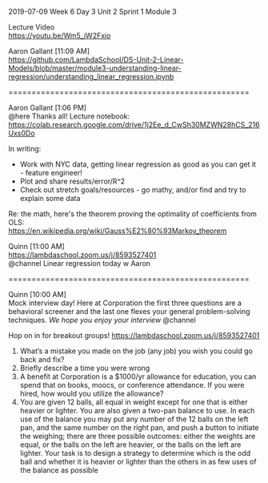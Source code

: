 

2019-07-09 Week 6 Day 3
Unit 2 Sprint 1 Module 3

Lecture Video  
https://youtu.be/Wm5_iW2Fxio   

Aaron Gallant [11:09 AM]  
https://github.com/LambdaSchool/DS-Unit-2-Linear-Models/blob/master/module3-understanding-linear-regression/understanding_linear_regression.ipynb

====================================================

Aaron Gallant [1:06 PM]  
@here Thanks all! Lecture notebook:   
https://colab.research.google.com/drive/1j2Ee_d_CwSh30MZWN28hCS_216Uxs0Do

In writing:  
- Work with NYC data, getting linear regression as good as you can get it - feature engineer!  
- Plot and share results/error/R^2  
- Check out stretch goals/resources - go mathy, and/or find and try to explain some data  
  
Re: the math, here's the theorem proving the optimality of coefficients from OLS:   
https://en.wikipedia.org/wiki/Gauss%E2%80%93Markov_theorem   

Quinn [11:00 AM]  
https://lambdaschool.zoom.us/j/8593527401  
@channel Linear regression today w Aaron  

====================================================

Quinn [10:00 AM]  
Mock interview day! Here at Corporation the first three questions are a behavioral screener and the last one flexes your general problem-solving techniques. _*We hope you enjoy your interview*_ @channel

Hop on in for breakout groups! https://lambdaschool.zoom.us/j/8593527401

1. What’s a mistake you made on the job (any job) you wish you could go back and fix?  
2. Briefly describe a time you were wrong  
3. A benefit at Corporation is a $1000/yr allowance for education, you can spend that on books, moocs, or conference attendance. If you were hired, how would you utilize the allowance?  
4. You are given 12 balls, all equal in weight except for one that is either heavier or lighter. You are also given a two-pan balance to use. In each use of the balance you may put any number of the 12 balls on the left pan, and the same number on the right pan, and push a button to initiate the weighing; there are three possible outcomes: either the weights are equal, or the balls on the left are heavier, or the balls on the left are lighter. Your task is to design a strategy to determine which is the odd ball and whether it is heavier or lighter than the others in as few uses of the balance as possible 

